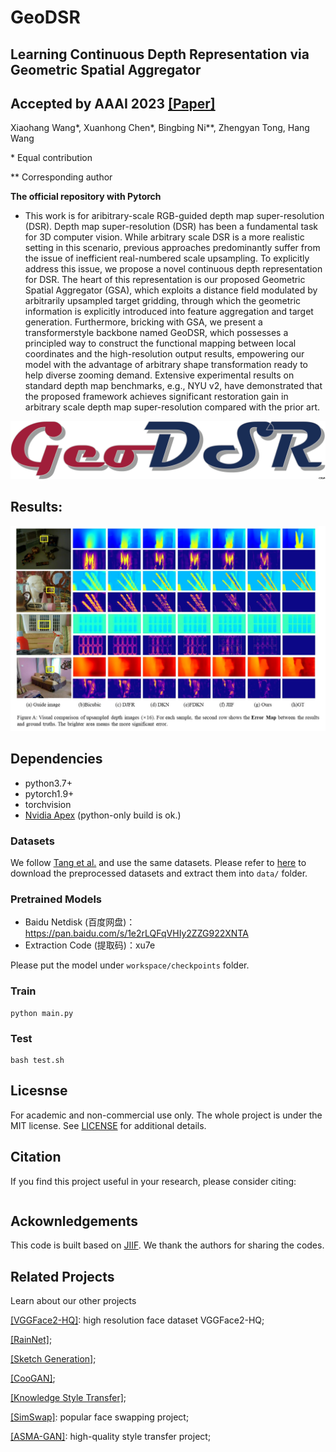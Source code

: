 # GeoDSR
## Learning Continuous Depth Representation via Geometric Spatial Aggregator
## Accepted by AAAI 2023 [[Paper]](http://arxiv.org/abs/2212.03499)
Xiaohang Wang*, Xuanhong Chen*, Bingbing Ni**, Zhengyan Tong, Hang Wang

\* Equal contribution

\*\* Corresponding author



**The official repository with Pytorch**

- This work is for aribitrary-scale RGB-guided depth map super-resolution (DSR).
Depth map super-resolution (DSR) has been a fundamental task for 3D computer vision. While arbitrary scale DSR is a more realistic setting in this scenario, previous approaches predominantly suffer from the issue of inefficient real-numbered scale upsampling. To explicitly address this issue, we propose a novel continuous depth representation for DSR. The heart of this representation is our proposed Geometric Spatial Aggregator (GSA), which exploits a distance field modulated by arbitrarily upsampled target gridding, through which the geometric information is explicitly introduced into feature aggregation and target generation. Furthermore, bricking with GSA, we present a transformerstyle backbone named GeoDSR, which possesses a principled way to construct the functional mapping between local coordinates and the high-resolution output results, empowering our model with the advantage of arbitrary shape transformation ready to help diverse zooming demand. Extensive experimental results on standard depth map benchmarks, e.g., NYU v2, have demonstrated that the proposed framework achieves significant restoration gain in arbitrary scale depth map super-resolution compared with the prior art.

[![logo](/docs/img/geodsrlogo.png)](https://github.com/nana01219/GeoDSR)

## Results:
[![results](/docs/img/code.jpg)](https://github.com/nana01219/GeoDSR)

## Dependencies
- python3.7+
- pytorch1.9+
- torchvision
- [Nvidia Apex](https://github.com/NVIDIA/apex) (python-only build is ok.)


### Datasets
We follow [Tang et al.](https://github.com/ashawkey/jiif) and use the same datasets. Please refer to [here](https://github.com/ashawkey/jiif/blob/main/data/prepare_data.md) to download the preprocessed datasets and extract them into `data/` folder.

### Pretrained Models
- Baidu Netdisk (百度网盘)：https://pan.baidu.com/s/1e2rLQFqVHIy2ZZG922XNTA 
- Extraction Code (提取码)：xu7e

Please put the model under `workspace/checkpoints` folder.

### Train
```
python main.py
```
### Test
```
bash test.sh
```




## Licesnse
For academic and non-commercial use only. The whole project is under the MIT license. See [LICENSE](https://github.com/nana01219/GeoDSR/blob/main/LICENSE) for additional details.


## Citation
If you find this project useful in your research, please consider citing:

```

```

## Ackownledgements
This code is built based on [JIIF](https://github.com/ashawkey/jiif). We thank the authors for sharing the codes.

## Related Projects

Learn about our other projects 

[[VGGFace2-HQ]](https://github.com/NNNNAI/VGGFace2-HQ): high resolution face dataset VGGFace2-HQ;

[[RainNet]](https://neuralchen.github.io/RainNet);

[[Sketch Generation]](https://github.com/TZYSJTU/Sketch-Generation-with-Drawing-Process-Guided-by-Vector-Flow-and-Grayscale);

[[CooGAN]](https://github.com/neuralchen/CooGAN);

[[Knowledge Style Transfer]](https://github.com/AceSix/Knowledge_Transfer);

[[SimSwap]](https://github.com/neuralchen/SimSwap): popular face swapping project;

[[ASMA-GAN]](https://github.com/neuralchen/ASMAGAN): high-quality style transfer project;
